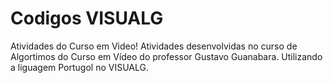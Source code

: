 # Codigos VISUALG
 Atividades do Curso em Video!
 Atividades desenvolvidas no curso de Algortimos do Curso em Vídeo do professor Gustavo Guanabara.
 Utilizando a liguagem Portugol no VISUALG.
